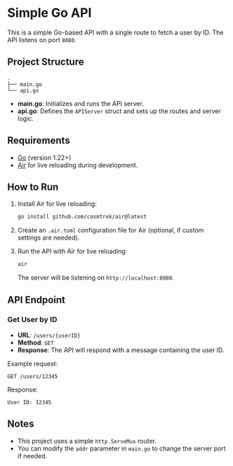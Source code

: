 
# Simple Go API

This is a simple Go-based API with a single route to fetch a user by ID. The API listens on port `8080`.

## Project Structure

```
.
├── main.go
└── api.go
```

- **main.go**: Initializes and runs the API server.
- **api.go**: Defines the `APIServer` struct and sets up the routes and server logic.

## Requirements

- [Go](https://golang.org/doc/install) (version 1.22+)
- [Air](https://github.com/cosmtrek/air) for live reloading during development.

## How to Run

1. Install Air for live reloading:
   ```bash
   go install github.com/cosmtrek/air@latest
   ```

2. Create an `.air.toml` configuration file for Air (optional, if custom settings are needed).

3. Run the API with Air for live reloading:
   ```bash
   air
   ```

   The server will be listening on `http://localhost:8080`.

## API Endpoint

### Get User by ID

- **URL**: `/users/{userID}`
- **Method**: `GET`
- **Response**: The API will respond with a message containing the user ID.

Example request:
```
GET /users/12345
```

Response:
```
User ID: 12345
```

## Notes

- This project uses a simple `http.ServeMux` router.
- You can modify the `addr` parameter in `main.go` to change the server port if needed.
